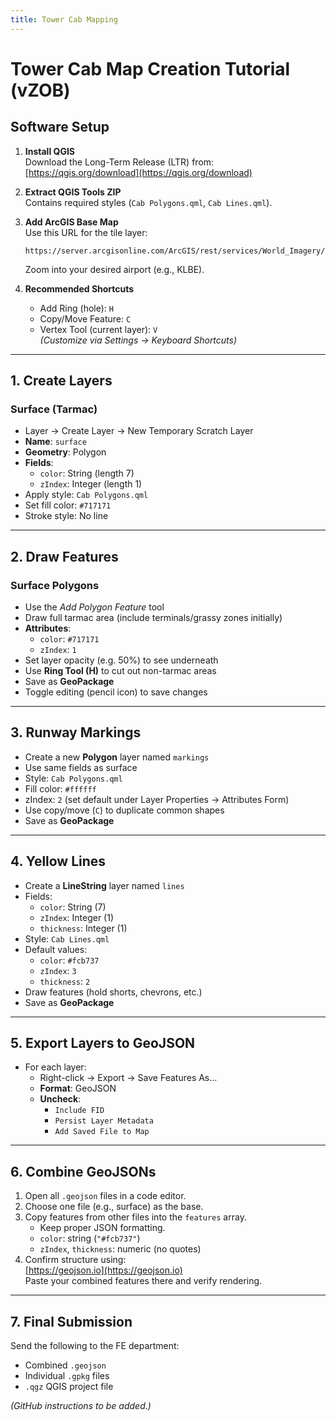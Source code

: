 ```yaml
---
title: Tower Cab Mapping
---
```



# Tower Cab Map Creation Tutorial (vZOB)

## Software Setup

1. **Install QGIS**  
   Download the Long-Term Release (LTR) from:  
   [https://qgis.org/download](https://qgis.org/download)

2. **Extract QGIS Tools ZIP**  
   Contains required styles (`Cab Polygons.qml`, `Cab Lines.qml`).

3. **Add ArcGIS Base Map**  
   Use this URL for the tile layer:  
   ```
   https://server.arcgisonline.com/ArcGIS/rest/services/World_Imagery/MapServer/tile/{z}/{y}/{x}
   ```
   Zoom into your desired airport (e.g., KLBE).

4. **Recommended Shortcuts**
   - Add Ring (hole): `H`
   - Copy/Move Feature: `C`
   - Vertex Tool (current layer): `V`  
   *(Customize via Settings → Keyboard Shortcuts)*

---

## 1. Create Layers

### Surface (Tarmac)
- Layer → Create Layer → New Temporary Scratch Layer
- **Name**: `surface`
- **Geometry**: Polygon
- **Fields**:
  - `color`: String (length 7)
  - `zIndex`: Integer (length 1)
- Apply style: `Cab Polygons.qml`
- Set fill color: `#717171`
- Stroke style: No line

---

## 2. Draw Features

### Surface Polygons
- Use the *Add Polygon Feature* tool
- Draw full tarmac area (include terminals/grassy zones initially)
- **Attributes**:
  - `color`: `#717171`
  - `zIndex`: `1`
- Set layer opacity (e.g. 50%) to see underneath
- Use **Ring Tool (H)** to cut out non-tarmac areas
- Save as **GeoPackage**
- Toggle editing (pencil icon) to save changes

---

## 3. Runway Markings

- Create a new **Polygon** layer named `markings`
- Use same fields as surface
- Style: `Cab Polygons.qml`
- Fill color: `#ffffff`
- zIndex: `2` (set default under Layer Properties → Attributes Form)
- Use copy/move (`C`) to duplicate common shapes
- Save as **GeoPackage**

---

## 4. Yellow Lines

- Create a **LineString** layer named `lines`
- Fields:
  - `color`: String (7)
  - `zIndex`: Integer (1)
  - `thickness`: Integer (1)
- Style: `Cab Lines.qml`
- Default values:
  - `color`: `#fcb737`
  - `zIndex`: `3`
  - `thickness`: `2`
- Draw features (hold shorts, chevrons, etc.)
- Save as **GeoPackage**

---

## 5. Export Layers to GeoJSON

- For each layer:
  - Right-click → Export → Save Features As...
  - **Format**: GeoJSON
  - **Uncheck**:
    - `Include FID`
    - `Persist Layer Metadata`
    - `Add Saved File to Map`

---

## 6. Combine GeoJSONs

1. Open all `.geojson` files in a code editor.
2. Choose one file (e.g., surface) as the base.
3. Copy features from other files into the `features` array.
   - Keep proper JSON formatting.
   - `color`: string (`"#fcb737"`)
   - `zIndex`, `thickness`: numeric (no quotes)
4. Confirm structure using:  
   [https://geojson.io](https://geojson.io)  
   Paste your combined features there and verify rendering.

---

## 7. Final Submission

Send the following to the FE department:
- Combined `.geojson`
- Individual `.gpkg` files
- `.qgz` QGIS project file

*(GitHub instructions to be added.)*